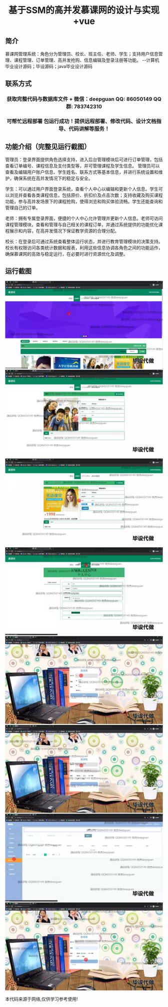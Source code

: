 <p><h1 align="center">基于SSM的高并发慕课网的设计与实现+vue</h1></p>

## 简介
慕课网管理系统：角色分为管理员、校长、班主任、老师、学生；支持用户信息管理、课程管理、订单管理、高并发抢购、信息编辑及登录注册等功能。    --计算机毕业设计源码；毕设源码；java毕业设计源码


## 联系方式
<p><h3 align="center">获取完整代码与数据库文件 + 微信：deepguan QQ: 86050149 QQ群: 783742310</h3></p>
<p><h3 align="center">可帮忙远程部署 包运行成功！提供远程部署、修改代码、设计文档指导、代码讲解等服务！</h3></p>

## 功能介绍（完整见运行截图）
管理员：登录界面提供角色选择支持，进入后台管理模块后可进行订单管理，包括查看订单编号、课程信息及支付类型等，并可管理课程及学生信息。 管理员可以查看及编辑用户账户信息、学生姓名、联系方式等基本信息，并进行系统设置和维护，确保系统在高并发情况下的稳定与安全。

学生：可以通过用户界面登录系统，查看个人中心以编辑和更新个人信息。学生可以浏览并查看各类课程信息，包括原价、折扣价及点击次数；支持收藏及购买课程功能，参与高并发场景下的课程抢购，使得浏览和购买体验流畅。学生还能查询和管理自己的订单。

老师：拥有专属登录界面，便捷的个人中心允许管理并更新个人信息。老师可访问课程管理模块，查看和管理与自己相关的课程订单，并通过系统提供的功能优化课程展示和内容，在高并发情况下保证教学资源的合理分配。

校长：在登录后可通过系统查看整体运行状态，并进行教育管理模块的决策支持。校长有权限访问各类统计数据和报表，利用这些信息协调各角色之间的功能运作，确保慕课网的高效与稳定运行，在必要时进行资源优化及调整。


## 运行截图
![](img/001.jpg)
![](img/002.jpg)
![](img/003.jpg)
![](img/004.jpg)
![](img/005.jpg)
![](img/006.jpg)
![](img/007.jpg)
![](img/008.jpg)

<p>本代码来源于网络,仅供学习参考使用!</p>
